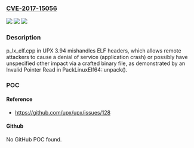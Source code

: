 ### [CVE-2017-15056](https://cve.mitre.org/cgi-bin/cvename.cgi?name=CVE-2017-15056)
![](https://img.shields.io/static/v1?label=Product&message=n%2Fa&color=blue)
![](https://img.shields.io/static/v1?label=Version&message=n%2Fa&color=blue)
![](https://img.shields.io/static/v1?label=Vulnerability&message=n%2Fa&color=brighgreen)

### Description

p_lx_elf.cpp in UPX 3.94 mishandles ELF headers, which allows remote attackers to cause a denial of service (application crash) or possibly have unspecified other impact via a crafted binary file, as demonstrated by an Invalid Pointer Read in PackLinuxElf64::unpack().

### POC

#### Reference
- https://github.com/upx/upx/issues/128

#### Github
No GitHub POC found.

